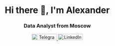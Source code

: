 <div id='header' align='center'>
  <h1>Hi there 👋, I'm Alexander</h1>
  <h3>Data Analyst from Moscow</h3>
</div>

<div id='socials', align='center'>
  <a href='https://t.me/washedbyblood'>
    <img src='https://cdn.icon-icons.com/icons2/2530/PNG/512/telegram_button_icon_151837.png' alt='Telegram' width=80 height=20/>
  </a>
  <a href='https://www.linkedin.com/in/alexander-korotaev/'>
    <img src='https://cdn.icon-icons.com/icons2/2530/PNG/512/linkedin_button_icon_151847.png' alt='LinkedIn' width=80 height=20/>
  </a>
</div>
